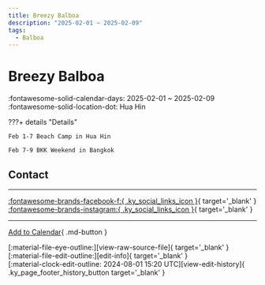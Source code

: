 ```yaml
---
title: Breezy Balboa
description: "2025-02-01 ~ 2025-02-09"
tags:
  - Balboa
---
```


# Breezy Balboa 

:fontawesome-solid-calendar-days: 2025-02-01 ~ 2025-02-09  
:fontawesome-solid-location-dot: Hua Hin  

???+ details "Details"

    Feb 1-7 Beach Camp in Hua Hin  
    Feb 7-9 BKK Weekend in Bangkok  

## Contact


---

 [:fontawesome-brands-facebook-f:{ .ky_social_links_icon }](https://www.facebook.com/breezybalboacamp){ target='_blank' } [:fontawesome-brands-instagram:{ .ky_social_links_icon }](https://instagram.com/breezy_balboa){ target='_blank' }

---

[Add to Calendar](https://swing.news/ics/en/2025/th/breezy-balboa-2025.ics){ .md-button }

<div class="ky_page_footer" markdown>
<div class="ky_page_footer_trailing" markdown="span">
[:material-file-eye-outline:][view-raw-source-file]{ target='_blank' }
[:material-file-edit-outline:][edit-info]{ target='_blank' }
</div>
<div class="ky_page_footer_leading" markdown="span">
[:material-clock-edit-outline: 2024-08-01 15:20 UTC][view-edit-history]{ .ky_page_footer_history_button target='_blank' }
</div>
</div>

[view-raw-source-file]: https://github.com/swingdance/events/blob/main/2025/th/breezy-balboa-2025.json "View Raw Source File"
[edit-info]: https://github.com/swingdance/events/issues/new?assignees=&labels=update+event&projects=&template=03-update_entity.yml&title=%5B2025%2Fth%5D%20Breezy%20Balboa&region=th&year=2025&id=breezy-balboa-2025&name=Breezy%20Balboa&org_id= "Edit Info"

[view-edit-history]: https://github.com/swingdance/events/commits/main/2025/th/breezy-balboa-2025.json "View Edit History"
